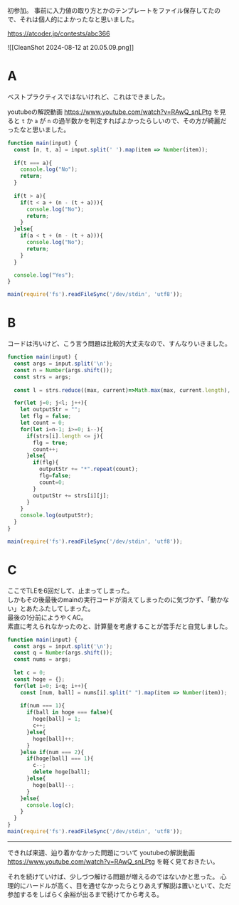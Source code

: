 
初参加。
事前に入力値の取り方とかのテンプレートをファイル保存してたので、それは個人的によかったなと思いました。

https://atcoder.jp/contests/abc366

![[CleanShot 2024-08-12 at 20.05.09.png]]

# A
ベストプラクティスではないけれど、これはできました。

youtubeの解説動画
https://www.youtube.com/watch?v=RAwQ_snLPtg
を見ると
`t` か `a` が `n` の過半数かを判定すればよかったらしいので、その方が綺麗だったなと思いました。
```javascript
function main(input) {
  const [n, t, a] = input.split(' ').map(item => Number(item));
  
  if(t === a){
    console.log("No");
    return;
  }
  
  if(t > a){
    if(t < a + (n - (t + a))){
      console.log("No");
      return;
    }
  }else{
    if(a < t + (n - (t + a))){
      console.log("No");
      return;
    }
  }

  console.log("Yes");
}

main(require('fs').readFileSync('/dev/stdin', 'utf8'));
```

# B
コードは汚いけど、こう言う問題は比較的大丈夫なので、すんなりいきました。

```javascript
function main(input) {
  const args = input.split('\n');
  const n = Number(args.shift());
  const strs = args;
  
  const l = strs.reduce((max, current)=>Math.max(max, current.length), 0);

  for(let j=0; j<l; j++){
    let outputStr = "";
    let flg = false;
    let count = 0;
    for(let i=n-1; i>=0; i--){
      if(strs[i].length <= j){
        flg = true;
        count++;
      }else{
        if(flg){
          outputStr += "*".repeat(count);
          flg=false;
          count=0;
        }
        outputStr += strs[i][j];
      }
    }
    console.log(outputStr);
  }
}

main(require('fs').readFileSync('/dev/stdin', 'utf8'));
```

# C
ここでTLEを6回だして、止まってしまった。  
しかもその後最後のmainの実行コードが消えてしまったのに気づかず、「動かない」とあたふたしてしまった。  
最後の1分前にようやくAC。  
素直に考えられなかったのと、計算量を考慮することが苦手だと自覚しました。

```javascript
function main(input) {
  const args = input.split('\n');
  const q = Number(args.shift());
  const nums = args;
  
  let c = 0;
  const hoge = {};
  for(let i=0; i<q; i++){
    const [num, ball] = nums[i].split(" ").map(item => Number(item));
    
    if(num === 1){
      if(ball in hoge === false){
        hoge[ball] = 1;
        c++;
      }else{
        hoge[ball]++;
      }
    }else if(num === 2){
      if(hoge[ball] === 1){
        c--;
        delete hoge[ball];
      }else{
        hoge[ball]--;
      }
    }else{
      console.log(c);
    }
  }
}
main(require('fs').readFileSync('/dev/stdin', 'utf8'));
```


---
できれば来週、辿り着かなかった問題について
youtubeの解説動画
https://www.youtube.com/watch?v=RAwQ_snLPtg
を軽く見ておきたい。

それを続けていけば、少しづつ解ける問題が増えるのではないかと思った。
心理的にハードルが高く、目を通せなかったらとりあえず解説は置いといて、ただ参加するをしばらく余裕が出るまで続けてから考える。